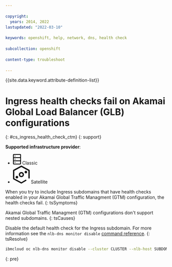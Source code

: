 ```yaml
---

copyright: 
  years: 2014, 2022
lastupdated: "2022-03-10"

keywords: openshift, help, network, dns, health check

subcollection: openshift

content-type: troubleshoot

---
```


{{site.data.keyword.attribute-definition-list}}


# Ingress health checks fail on Akamai Global Load Balancer (GLB) configurations
{: #cs_ingress_health_check_ctm}
{: support}

**Supported infrastructure provider**:
* ![Classic infrastructure provider icon.](images/icon-classic-2.svg) Classic
* ![Satellite infrastructure provider icon.](images/icon-satellite.svg) Satellite


When you try to include Ingress subdomains that have health checks enabled in your Akamai Global Traffic Managment (GTM) configuration, the health checks fail.
{: tsSymptoms}


Akamai Global Traffic Managment (GTM) configurations don't support nested subdomains.
{: tsCauses}

Disable the default health check for the Ingress subdomain. For more information see the `nlb-dns monitor disable` [command reference](/docs/openshift?topic=openshift-kubernetes-service-cli#cs_nlb-dns-monitor-disable).
{: tsResolve}

```sh
ibmcloud oc nlb-dns monitor disable --cluster CLUSTER --nlb-host SUBDOMAIN 
```
{: pre}







